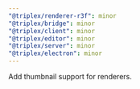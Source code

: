 ```yaml
---
"@triplex/renderer-r3f": minor
"@triplex/bridge": minor
"@triplex/client": minor
"@triplex/editor": minor
"@triplex/server": minor
"@triplex/electron": minor
---
```


Add thumbnail support for renderers.
